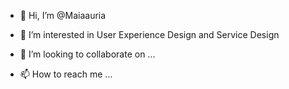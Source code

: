 - 👋 Hi, I’m @Maiaauria
- 👀 I’m interested in User Experience Design and Service Design

- 💞️ I’m looking to collaborate on ...
- 📫 How to reach me ...

<!---
Maiaauria/Maiaauria is a ✨ special ✨ repository because its `README.md` (this file) appears on your GitHub profile.
You can click the Preview link to take a look at your changes.
--->
